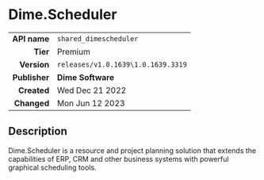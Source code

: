 # Dime.Scheduler
| | |
|-:|-|
|**API name**|`shared_dimescheduler`|
|**Tier**|Premium|
|**Version**|`releases/v1.0.1639\1.0.1639.3319`|
|**Publisher**|**Dime Software**|
|**Created**|Wed Dec 21 2022|
|**Changed**|Mon Jun 12 2023|

## Description
Dime.Scheduler is a resource and project planning solution that extends the capabilities of ERP, CRM and other business systems with powerful graphical scheduling tools.
